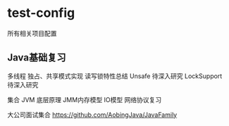 # test-config
所有相关项目配置



Java基础复习
--------------------------------
多线程
独占、共享模式实现
读写锁特性总结
Unsafe 待深入研究
LockSupport 待深入研究




集合
JVM 底层原理
JMM内存模型
IO模型
网络协议复习











大公司面试集合
https://github.com/AobingJava/JavaFamily
